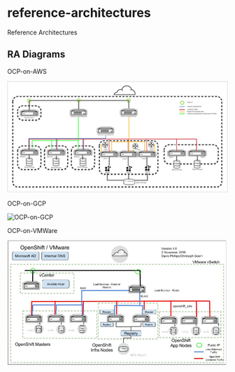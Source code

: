 # reference-architectures
Reference Architectures

RA Diagrams
--------
OCP-on-AWS

![OCP-on-AWS](docs/images/OCP-on-AWS-Architecture.jpg?raw=true "OCP-on-AWS")

OCP-on-GCP

![OCP-on-GCP](docs/images/OCP-on-GCP-Architecture.jpg?raw=true "OCP-on-GCP")

OCP-on-VMWare

![OCP-on-VMWare](docs/images/OCP-on-VMware-Architecture.jpg?raw=true "OCP-on-VMWare")
